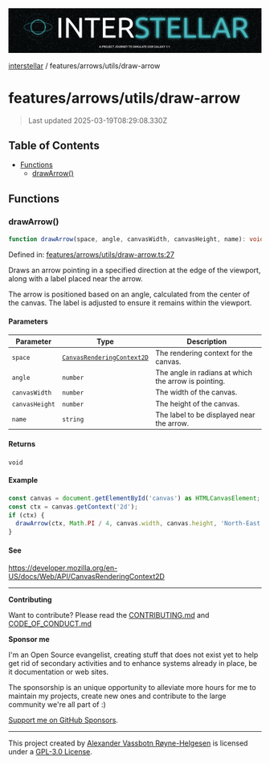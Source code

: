 <div><img alt="SPECCER logo" src="https://raw.githubusercontent.com/phun-ky/interstellar/main/public/interstellar-header.png" style="max-height:120px;"/></div>

[interstellar](../../../README.md) / features/arrows/utils/draw-arrow

# features/arrows/utils/draw-arrow

> Last updated 2025-03-19T08:29:08.330Z

## Table of Contents

- [Functions](#functions)
  - [drawArrow()](#drawarrow)

## Functions

### drawArrow()

```ts
function drawArrow(space, angle, canvasWidth, canvasHeight, name): void;
```

Defined in:
[features/arrows/utils/draw-arrow.ts:27](https://github.com/phun-ky/interstellar/blob/main/src/features/arrows/utils/draw-arrow.ts#L27)

Draws an arrow pointing in a specified direction at the edge of the viewport,
along with a label placed near the arrow.

The arrow is positioned based on an angle, calculated from the center of the
canvas. The label is adjusted to ensure it remains within the viewport.

#### Parameters

| Parameter      | Type                                                                                              | Description                                          |
| -------------- | ------------------------------------------------------------------------------------------------- | ---------------------------------------------------- |
| `space`        | [`CanvasRenderingContext2D`](https://developer.mozilla.org/docs/Web/API/CanvasRenderingContext2D) | The rendering context for the canvas.                |
| `angle`        | `number`                                                                                          | The angle in radians at which the arrow is pointing. |
| `canvasWidth`  | `number`                                                                                          | The width of the canvas.                             |
| `canvasHeight` | `number`                                                                                          | The height of the canvas.                            |
| `name`         | `string`                                                                                          | The label to be displayed near the arrow.            |

#### Returns

`void`

#### Example

```ts
const canvas = document.getElementById('canvas') as HTMLCanvasElement;
const ctx = canvas.getContext('2d');
if (ctx) {
  drawArrow(ctx, Math.PI / 4, canvas.width, canvas.height, 'North-East');
}
```

#### See

<https://developer.mozilla.org/en-US/docs/Web/API/CanvasRenderingContext2D>

---

**Contributing**

Want to contribute? Please read the
[CONTRIBUTING.md](https://github.com/phun-ky/interstellar/blob/main/CONTRIBUTING.md)
and
[CODE_OF_CONDUCT.md](https://github.com/phun-ky/interstellar/blob/main/CODE_OF_CONDUCT.md)

**Sponsor me**

I'm an Open Source evangelist, creating stuff that does not exist yet to help
get rid of secondary activities and to enhance systems already in place, be it
documentation or web sites.

The sponsorship is an unique opportunity to alleviate more hours for me to
maintain my projects, create new ones and contribute to the large community
we're all part of :)

[Support me on GitHub Sponsors](https://github.com/sponsors/phun-ky).

---

This project created by [Alexander Vassbotn Røyne-Helgesen](http://phun-ky.net)
is licensed under a
[GPL-3.0 License](https://choosealicense.com/licenses/gpl-3.0/).
